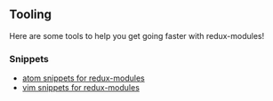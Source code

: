 ## Tooling
Here are some tools to help you get going faster with redux-modules!

### Snippets
- [atom snippets for redux-modules](https://github.com/mboperator/redux-modules-atom-snippets)
- [vim snippets for redux-modules](https://github.com/michaelghinrichs/vim-redux-modules-snippets)

